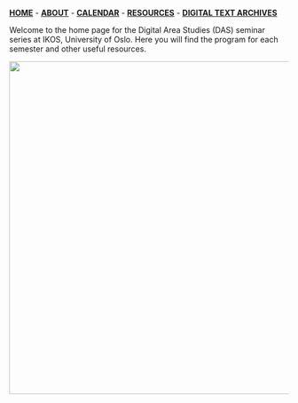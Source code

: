 [**HOME**](/index.md) - [**ABOUT**](/about.md) - [**CALENDAR**](/calendar.md) - [**RESOURCES**](/resources.md) - [**DIGITAL TEXT ARCHIVES**](/repositories.md)


Welcome to the home page for the Digital Area Studies (DAS) seminar series at IKOS, University of Oslo. Here you will find the program for each semester and other useful resources.

<!-- ![](/assets/images/das.jpg) -->
<img src="/assets/images/das.jpg" width="600">
